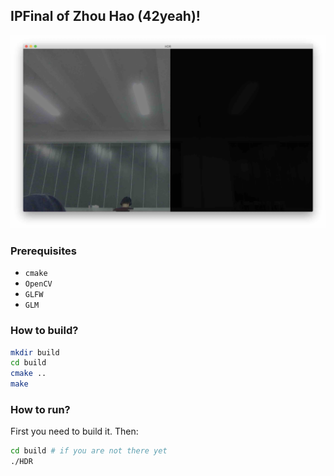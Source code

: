 ## IPFinal of Zhou Hao (42yeah)!

![Screenshot](screenshot.jpg)

### Prerequisites

- `cmake`
- `OpenCV`
- `GLFW`
- `GLM`

### How to build?

```sh
mkdir build
cd build
cmake ..
make
```

### How to run?

First you need to build it. Then:

```sh
cd build # if you are not there yet
./HDR
```

